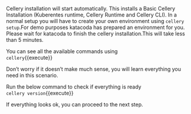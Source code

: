 Cellery installation will start automatically. This installs a Basic Cellery Installation (Kuberentes runtime, Cellery Runtime and Cellery CLI). In a normal setup you will have to create your own environment using `cellery setup`.For demo purposes katacoda has prepared an environment for you. Please wait for katacoda to finish the cellery installation.This will take less than 5 minutes.

You can see all the available commands using  
`cellery`{{execute}} 

Don’t worry if it doesn’t make much sense, you will learn everything you need in this scenario.

Run the below command to check if everything is ready  
`cellery version`{{execute}}

If everything looks ok, you can proceed to the next step.